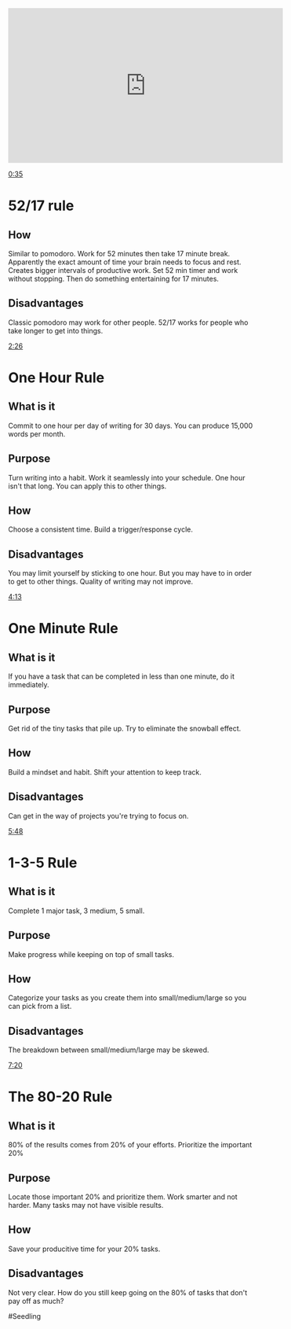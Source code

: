 <iframe width="560" height="315" src="https://www.youtube.com/embed/H1aVRdNwEZk" frameborder="0" allow="accelerometer; autoplay; clipboard-write; encrypted-media; gyroscope; picture-in-picture" allowfullscreen></iframe>

[0:35](https://www.youtube.com/?yinotetimestamp=35)  

# 52/17 rule 
## How 
Similar to pomodoro. Work for 52 minutes then take 17 minute break. Apparently the exact amount of time your brain needs to focus and rest. Creates bigger intervals of productive work. Set 52 min timer and work without stopping. Then do something entertaining for 17 minutes. 
## Disadvantages 
Classic pomodoro may work for other people. 52/17 works for people who take longer to get into things.  

[2:26](https://www.youtube.com/?yinotetimestamp=146)  

# One Hour Rule 
## What is it 
Commit to one hour per day of writing for 30 days. You can produce 15,000 words per month. 
## Purpose 
Turn writing into a habit. Work it seamlessly into your schedule. One hour isn't that long. You can apply this to other things. 
## How 
Choose a consistent time. Build a trigger/response cycle. 
## Disadvantages 
You may limit yourself by sticking to one hour. But you may have to in order to get to other things. Quality of writing may not improve.  

[4:13](https://www.youtube.com/?yinotetimestamp=253)  

# One Minute Rule 
## What is it 
If you have a task that can be completed in less than one minute, do it immediately. 
## Purpose
Get rid of the tiny tasks that pile up. Try to eliminate the snowball effect. 
## How 
Build a mindset and habit. Shift your attention to keep track. 
## Disadvantages 
Can get in the way of projects you're trying to focus on.  

[5:48](https://www.youtube.com/?yinotetimestamp=348)  

# 1-3-5 Rule 
## What is it 
Complete 1 major task, 3 medium, 5 small. 
## Purpose 
Make progress while keeping on top of small tasks. 
## How 
Categorize your tasks as you create them into small/medium/large so you can pick from a list. 
## Disadvantages
The breakdown between small/medium/large may be skewed.  

[7:20](https://www.youtube.com/?yinotetimestamp=440)  

# The 80-20 Rule 
## What is it 
80% of the results comes from 20% of your efforts. Prioritize the important 20% 
## Purpose 
Locate those important 20% and prioritize them. Work smarter and not harder. Many tasks may not have visible results. 
## How 
Save your producitive time for your 20% tasks. 
## Disadvantages 
Not very clear. How do you still keep going on the 80% of tasks that don't pay off as much?

#Seedling